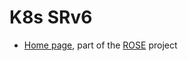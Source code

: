 # K8s SRv6 


<!--- example of figure
      always put the link to the img source (e.g. gslide):
      https://docs.google.com/presentation/d/1rV0ViQYk9lYUnJH16zvf5qBDUK4yTWAeHoryo6Fe0jo/edit#slide=id.g7f4100c2bd_6_0 
      export the slide as .png, and upload in docs/images with the same name
![example.png](<./docs/images/example.png>)
--->

- [Home page](https://netgroup.github.io/k8s-srv6/), part of the [ROSE](https://netgroup.github.io/rose/) project


